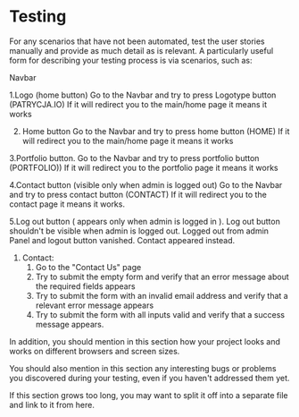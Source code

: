 # Testing


 For any scenarios that have not been automated, test the user stories manually and provide as much detail as is relevant. A particularly useful form for describing your testing process is via scenarios, such as:


Navbar

 1.Logo (home button)
    Go to the Navbar and try to press Logotype button (PATRYCJA.IO)
    If it will redirect you to the main/home page it means it works
   
 2. Home button
    Go to the Navbar and try to press home button (HOME)
    If it will redirect you to the main/home page it means it works

 3.Portfolio button.
    Go to the Navbar and try to press portfolio button (PORTFOLIO))
    If it will redirect you to the portfolio page it means it works

 4.Contact button (visible only when admin is logged out)
    Go to the Navbar and try to press contact button (CONTACT)
    If it will redirect you to the contact page it means it works.

 5.Log out button ( appears only when admin is logged in ).
    Log out button shouldn't be visible when admin is logged out.
    Logged out from admin Panel and logout button vanished.
    Contact appeared instead.



 1. Contact:
     1. Go to the "Contact Us" page
     2. Try to submit the empty form and verify that an error message about the required fields appears
     3. Try to submit the form with an invalid email address and verify that a relevant error message appears
     4. Try to submit the form with all inputs valid and verify that a success message appears.

 In addition, you should mention in this section how your project looks and works on different browsers and screen sizes.

 You should also mention in this section any interesting bugs or problems you discovered during your testing, even if you haven't addressed them yet.

 If this section grows too long, you may want to split it off into a separate file and link to it from here.